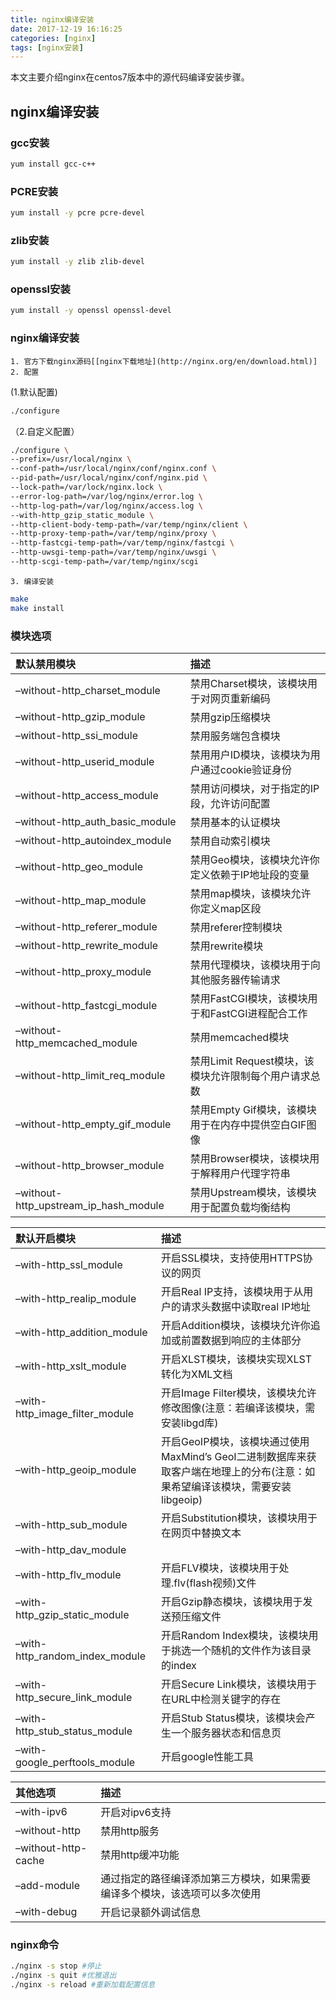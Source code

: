 ```yaml
---
title: nginx编译安装
date: 2017-12-19 16:16:25
categories: [nginx]
tags: [nginx安装]
---
```


本文主要介绍nginx在centos7版本中的源代码编译安装步骤。

<!-- more -->

## nginx编译安装

### gcc安装
```bash
yum install gcc-c++
```
### PCRE安装
```bash
yum install -y pcre pcre-devel
```
### zlib安装
```bash
yum install -y zlib zlib-devel
```
### openssl安装
```bash
yum install -y openssl openssl-devel
```
### nginx编译安装
    1. 官方下载nginx源码[[nginx下载地址](http://nginx.org/en/download.html)]
    2. 配置
(1.默认配置)<br>
```bash
./configure
```
（2.自定义配置）<br>
```bash
./configure \
--prefix=/usr/local/nginx \
--conf-path=/usr/local/nginx/conf/nginx.conf \
--pid-path=/usr/local/nginx/conf/nginx.pid \
--lock-path=/var/lock/nginx.lock \
--error-log-path=/var/log/nginx/error.log \
--http-log-path=/var/log/nginx/access.log \
--with-http_gzip_static_module \
--http-client-body-temp-path=/var/temp/nginx/client \
--http-proxy-temp-path=/var/temp/nginx/proxy \
--http-fastcgi-temp-path=/var/temp/nginx/fastcgi \
--http-uwsgi-temp-path=/var/temp/nginx/uwsgi \
--http-scgi-temp-path=/var/temp/nginx/scgi
```

    3. 编译安装
```bash
make
make install
```
### 模块选项

|默认禁用模块|描述|
|:--|:--|
|–without-http_charset_module|禁用Charset模块，该模块用于对网页重新编码|
|–without-http_gzip_module|禁用gzip压缩模块|
|–without-http_ssi_module|禁用服务端包含模块|
|–without-http_userid_module|禁用用户ID模块，该模块为用户通过cookie验证身份|
|–without-http_access_module|禁用访问模块，对于指定的IP段，允许访问配置|
|–without-http_auth_basic_module|禁用基本的认证模块|
|–without-http_autoindex_module|禁用自动索引模块|
|–without-http_geo_module|禁用Geo模块，该模块允许你定义依赖于IP地址段的变量|
|–without-http_map_module|禁用map模块，该模块允许你定义map区段|
|–without-http_referer_module|禁用referer控制模块|
|–without-http_rewrite_module|禁用rewrite模块|
|–without-http_proxy_module|禁用代理模块，该模块用于向其他服务器传输请求|
|–without-http_fastcgi_module|禁用FastCGI模块，该模块用于和FastCGI进程配合工作|
|–without-http_memcached_module|禁用memcached模块|
|–without-http_limit_req_module|禁用Limit Request模块，该模块允许限制每个用户请求总数|
|–without-http_empty_gif_module|禁用Empty Gif模块，该模块用于在内存中提供空白GIF图像|
|–without-http_browser_module|禁用Browser模块，该模块用于解释用户代理字符串|
|–without-http_upstream_ip_hash_module|禁用Upstream模块，该模块用于配置负载均衡结构|

|默认开启模块|描述|
|:--|:--|
|–with-http_ssl_module|开启SSL模块，支持使用HTTPS协议的网页|
|–with-http_realip_module|开启Real IP支持，该模块用于从用户的请求头数据中读取real IP地址|
|–with-http_addition_module|开启Addition模块，该模块允许你追加或前置数据到响应的主体部分|
|–with-http_xslt_module|开启XLST模块，该模块实现XLST转化为XML文档|
|–with-http_image_filter_module|开启Image Filter模块，该模块允许修改图像(注意：若编译该模块，需安装libgd库)|
|–with-http_geoip_module|开启GeoIP模块，该模块通过使用MaxMind’s GeoI二进制数据库来获取客户端在地理上的分布(注意：如果希望编译该模块，需要安装libgeoip)|
|–with-http_sub_module|开启Substitution模块，该模块用于在网页中替换文本|
|–with-http_dav_module||
|–with-http_flv_module|开启FLV模块，该模块用于处理.flv(flash视频)文件|
|–with-http_gzip_static_module|开启Gzip静态模块，该模块用于发送预压缩文件|
|–with-http_random_index_module|开启Random Index模块，该模块用于挑选一个随机的文件作为该目录的index|
|–with-http_secure_link_module|开启Secure Link模块，该模块用于在URL中检测关键字的存在|
|–with-http_stub_status_module|开启Stub Status模块，该模块会产生一个服务器状态和信息页|
|–with-google_perftools_module|开启google性能工具|

|其他选项|描述|
|:--|:--|
|–with-ipv6|开启对ipv6支持|
|–without-http|禁用http服务|
|–without-http-cache|禁用http缓冲功能|
|–add-module|通过指定的路径编译添加第三方模块，如果需要编译多个模块，该选项可以多次使用|
|–with-debug|开启记录额外调试信息|

### nginx命令
```bash
./nginx -s stop #停止
./nginx -s quit #优雅退出
./nginx -s reload #重新加载配置信息
```
